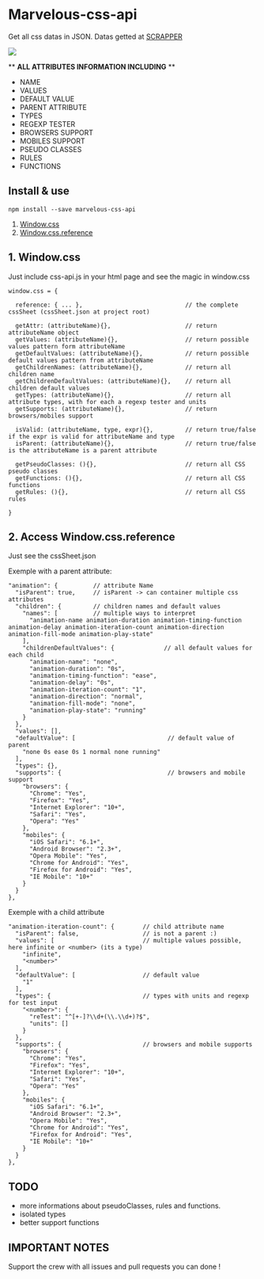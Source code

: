 # Marvelous-css-api

Get all css datas in JSON. Datas getted at [SCRAPPER](https://github.com/LeCrew/scrapper-marvelous-css)

<img src="http://i.giphy.com/Yv66XRlbWCuQw.gif">

** **ALL ATTRIBUTES INFORMATION INCLUDING** **

- NAME
- VALUES
- DEFAULT VALUE
- PARENT ATTRIBUTE
- TYPES
- REGEXP TESTER
- BROWSERS SUPPORT
- MOBILES SUPPORT
- PSEUDO CLASSES
- RULES
- FUNCTIONS

## Install & use

    npm install --save marvelous-css-api

1. [Window.css](#cssAPI)
2. [Window.css.reference](#cssSheet)

## 1. Window.css

Just include css-api.js in your html page and see the magic in window.css

    window.css = {

      reference: { ... },                             // the complete cssSheet (cssSheet.json at project root)

      getAttr: (attributeName){},                     // return attributeName object
      getValues: (attributeName){},                   // return possible values pattern form attributeName
      getDefaultValues: (attributeName){},            // return possible default values pattern from attributeName
      getChildrenNames: (attributeName){},            // return all children name
      getChildrenDefaultValues: (attributeName){},    // return all children default values
      getTypes: (attributeName){},                    // return all attribute types, with for each a regexp tester and units
      getSupports: (attributeName){},                 // return browsers/mobiles support
      
      isValid: (attributeName, type, expr){},         // return true/false if the expr is valid for attributeName and type
      isParent: (attributeName){},                    // return true/false is the attributeName is a parent attribute

      getPseudoClasses: (){},                         // return all CSS pseudo classes
      getFunctions: (){},                             // return all CSS functions
      getRules: (){},                                 // return all CSS rules
        
    }

## 2. Access Window.css.reference

Just see the cssSheet.json

Exemple with a parent attribute:

    "animation": {          // attribute Name
      "isParent": true,     // isParent -> can container multiple css attributes
      "children": {         // children names and default values
        "names": [          // multiple ways to interpret
          "animation-name animation-duration animation-timing-function animation-delay animation-iteration-count animation-direction animation-fill-mode animation-play-state"
        ],
        "childrenDefaultValues": {              // all default values for each child
          "animation-name": "none",
          "animation-duration": "0s",
          "animation-timing-function": "ease",
          "animation-delay": "0s",
          "animation-iteration-count": "1",
          "animation-direction": "normal",
          "animation-fill-mode": "none",
          "animation-play-state": "running"
        }
      },
      "values": [],
      "defaultValue": [                          // default value of parent
        "none 0s ease 0s 1 normal none running"
      ],
      "types": {},
      "supports": {                              // browsers and mobile support
        "browsers": {
          "Chrome": "Yes",
          "Firefox": "Yes",
          "Internet Explorer": "10+",
          "Safari": "Yes",
          "Opera": "Yes"
        },
        "mobiles": {
          "iOS Safari": "6.1+",
          "Android Browser": "2.3+",
          "Opera Mobile": "Yes",
          "Chrome for Android": "Yes",
          "Firefox for Android": "Yes",
          "IE Mobile": "10+"
        }
      }
    },
    
Exemple with a child attribute

    "animation-iteration-count": {        // child attribute name
      "isParent": false,                  // is not a parent :)
      "values": [                         // multiple values possible, here infinite or <number> (its a type)
        "infinite",
        "<number>"
      ],
      "defaultValue": [                   // default value
        "1"
      ],
      "types": {                          // types with units and regexp for test input
        "<number>": {
          "reTest": "^[+-]?\\d+(\\.\\d+)?$",
          "units": []
        }
      },
      "supports": {                       // browsers and mobile supports
        "browsers": {
          "Chrome": "Yes",
          "Firefox": "Yes",
          "Internet Explorer": "10+",
          "Safari": "Yes",
          "Opera": "Yes"
        },
        "mobiles": {
          "iOS Safari": "6.1+",
          "Android Browser": "2.3+",
          "Opera Mobile": "Yes",
          "Chrome for Android": "Yes",
          "Firefox for Android": "Yes",
          "IE Mobile": "10+"
        }
      }
    },

## TODO

- more informations about pseudoClasses, rules and functions.
- isolated types
- better support functions

## IMPORTANT NOTES

Support the crew with all issues and pull requests you can done !

